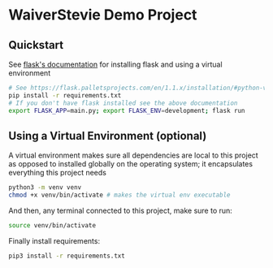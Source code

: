 # WaiverStevie Demo Project

## Quickstart

See [flask's documentation](https://flask.palletsprojects.com/en/1.1.x/installation/#python-version) for installing flask and using a virtual environment

```bash
# See https://flask.palletsprojects.com/en/1.1.x/installation/#python-version for installing flask
pip install -r requirements.txt
# If you don't have flask installed see the above documentation
export FLASK_APP=main.py; export FLASK_ENV=development; flask run
```

## Using a Virtual Environment (optional)

A virtual environment makes sure all dependencies are local to this project as opposed to installed globally on the operating system; it encapsulates everything this project needs

```bash
python3 -m venv venv
chmod +x venv/bin/activate # makes the virtual env executable
```

And then, any terminal connected to this project, make sure to run:

```bash
source venv/bin/activate
```

Finally install requirements:

```bash
pip3 install -r requirements.txt
```
